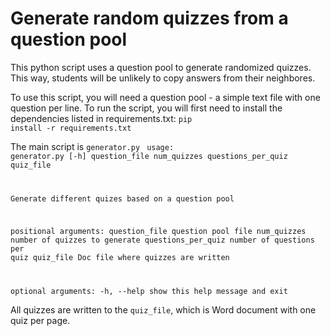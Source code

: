 # Generate random quizzes from a question pool
This python script uses a question pool to generate randomized quizzes. This way, students will be unlikely to copy answers from their neighbores.

To use this script, you will need a question pool - a simple text file with one question per line. 
To run the script, you will first need to install the dependencies listed in requirements.txt:
<code>pip install -r requirements.txt</code>

The main script is <code>generator.py</code>
<code>
usage: generator.py [-h] question_file num_quizzes questions_per_quiz quiz_file

Generate different quizes based on a question pool

positional arguments:
  question_file       question pool file
  num_quizzes         number of quizzes to generate
  questions_per_quiz  number of questions per quiz
  quiz_file           Doc file where quizzes are written

optional arguments:
  -h, --help          show this help message and exit
</code>

All quizzes are written to the <code>quiz_file</code>, which is Word document with one quiz per page.
